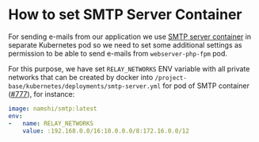 # How to set SMTP Server Container

For sending e-mails from our application we use [SMTP server container](https://hub.docker.com/r/namshi/smtp/) in separate Kubernetes pod so we need to set some additional settings as permission to be able to send e-mails from `webserver-php-fpm` pod.

For this purpose, we have set `RELAY_NETWORKS` ENV variable with all private networks that can be created by docker into `/project-base/kubernetes/deployments/smtp-server.yml` for pod of SMTP container ([#777](https://github.com/shopsys/shopsys/pull/777)), for instance:
```yaml
image: namshi/smtp:latest
env:
-   name: RELAY_NETWORKS
    value: :192.168.0.0/16:10.0.0.0/8:172.16.0.0/12
```
